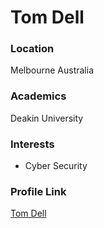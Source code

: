 # Tom Dell


### Location


Melbourne Australia


### Academics


Deakin University


### Interests


- Cyber Security



### Profile Link


[Tom Dell](https://github.com/tom-dell)
